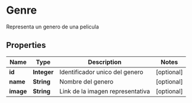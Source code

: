 

# Genre

Representa un genero de una pelicula
## Properties

Name | Type | Description | Notes
------------ | ------------- | ------------- | -------------
**id** | **Integer** | Identificador unico del genero |  [optional]
**name** | **String** | Nombre del genero |  [optional]
**image** | **String** | Link de la imagen representativa |  [optional]



